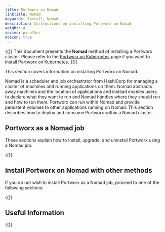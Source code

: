 ```yaml
---
title: Portworx on Nomad
linkTitle: Nomad
keywords: Install, Nomad
description: Instructions on installing Portworx on Nomad
weight: 4
series: px-other
noicon: true
---
```


{{<info>}}
This document presents the **Nomad** method of installing a Portworx cluster. Please refer to the [Portworx on Kubernetes](/portworx-install-with-kubernetes/) page if you want to install Portworx on Kubernetes.
{{</info>}}

This section covers information on installing Portworx on Nomad.

Nomad is a scheduler and job orchestrator from HashiCorp for managing a cluster of machines and running applications on them. Nomad abstracts away machines and the location of applications and instead enables users to declare what they want to run and Nomad handles where they should run and how to run them. Portworx can run within Nomad and provide persistent volumes to other applications running on Nomad. This section describes how to deploy and consume Portworx within a Nomad cluster.

## Portworx as a Nomad job

These sections explain how to install, upgrade, and uninstall Portworx using a Nomad job:

{{<homelist series="px-as-a-nomad-job">}}

## Install Portworx on Nomad with other methods

If you do not wish to install Portworx as a Nomad job, proceed to one of the following sections:

{{<homelist series="px-install-on-nomad-with-others">}}

## Useful Information

{{<homelist series="px-nomad-useful-information">}}
